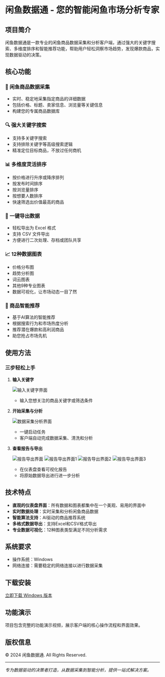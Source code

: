 # 闲鱼数据通 - 您的智能闲鱼市场分析专家

## 项目简介

闲鱼数据通是一款专业的闲鱼商品数据采集和分析客户端，通过强大的关键字搜索、多维度排序和智能推荐功能，帮助用户轻松洞察市场趋势，发现爆款商品，实现数据驱动的决策。

## 核心功能

### 🔄 闲鱼商品数据采集
- 实时、稳定地采集指定商品的详细数据
- 包括价格、标题、卖家信息、浏览量等关键信息
- 构建您的专属商品数据库

### 🔍 强大关键字搜索
- 支持多关键字搜索
- 支持排除关键字等高级搜索逻辑
- 精准定位目标商品，不放过任何商机

### 📊 多维度灵活排序
- 按价格进行升序或降序排列
- 按发布时间排序
- 按浏览量排序
- 按想要人数排序
- 快速筛选出价值最高的商品

### 📁 一键导出数据
- 轻松导出为 Excel 格式
- 支持 CSV 文件导出
- 方便进行二次处理、存档或团队共享

### 📈 12种数据图表
- 价格分布图
- 趋势分析图
- 词云图表
- 其他9种专业图表
- 数据可视化，让市场动态一目了然

### 🤖 商品智能推荐
- 基于AI算法的智能推荐
- 根据搜索行为和市场热度分析
- 推荐潜在爆款和高利润商品
- 助您抢占市场先机

## 使用方法

### 三步轻松上手

1. **输入关键字**
   
   ![输入关键字界面](https://github.com/larbing/fish-data/blob/main/1.PNG)
   
   - 输入您想关注的商品关键字或筛选条件

2. **开始采集与分析**
   
   ![数据采集分析界面](https://github.com/larbing/fish-data/blob/main/2.PNG)
   
   - 一键启动任务
   - 客户端自动完成数据采集、清洗和分析

3. **查看报告与导出**
   
   ![报告导出界面](https://github.com/larbing/fish-data/blob/main/3.PNG)
   ![报告导出界面1](https://github.com/larbing/fish-data/blob/main/4.PNG)
   ![报告导出界面2](https://github.com/larbing/fish-data/blob/main/5.PNG)
   ![报告导出界面3](https://github.com/larbing/fish-data/blob/main/6.PNG)
   
   - 在仪表盘查看可视化报告
   - 将原始数据导出进行进一步分析

## 技术特点

- **直观的仪表盘界面**：所有数据和图表都集中在一个美观、易用的界面中
- **实时数据处理**：实时采集和分析闲鱼商品数据
- **智能算法支持**：AI驱动的商品推荐系统
- **多格式数据导出**：支持Excel和CSV格式导出
- **专业数据可视化**：12种图表类型满足不同分析需求

## 系统要求

- 操作系统：Windows
- 网络连接：需要稳定的网络连接以进行数据采集

## 下载安装

[立即下载 Windows 版本](https://tempfile.itoolkit.top/c6a5eac2)

## 功能演示

项目包含完整的功能演示视频，展示客户端的核心操作流程和界面效果。

## 版权信息

© 2024 闲鱼数据通. All Rights Reserved.

---

*专为数据驱动的决策者打造，从数据采集到智能分析，提供一站式解决方案。*
